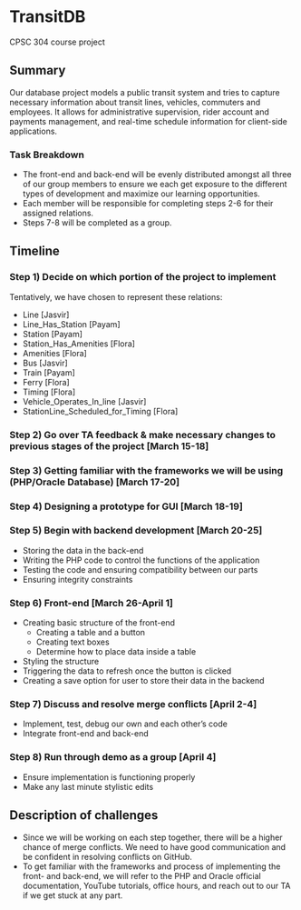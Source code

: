 # TransitDB
CPSC 304 course project

## Summary
Our database project models a public transit system and tries to capture necessary information about transit lines, vehicles, commuters and employees. It allows for administrative supervision, rider account and payments management, and real-time schedule information for client-side applications.

### Task Breakdown
* The front-end and back-end will be evenly distributed amongst all three of our group members to ensure we each get exposure to the different types of development and maximize our learning opportunities. 
* Each member will be responsible for completing steps 2-6 for their assigned relations.
* Steps 7-8 will be completed as a group.

## Timeline
### Step 1) Decide on which portion of the project to implement
Tentatively, we have chosen to represent these relations:
* Line [Jasvir]
* Line_Has_Station [Payam]
* Station [Payam]
* Station_Has_Amenities [Flora]
* Amenities [Flora]
* Bus [Jasvir]
* Train [Payam]
* Ferry [Flora]
* Timing [Flora]
* Vehicle_Operates_In_line [Jasvir]
* StationLine_Scheduled_for_Timing [Flora]

### Step 2) Go over TA feedback & make necessary changes to previous stages of the project [March 15-18]

### Step 3) Getting familiar with the frameworks we will be using (PHP/Oracle Database) [March 17-20]

### Step 4) Designing a prototype for GUI [March 18-19]

### Step 5) Begin with backend development [March 20-25]
* Storing the data in the back-end
* Writing the PHP code to control the functions of the application
* Testing the code and ensuring compatibility between our parts
* Ensuring integrity constraints

### Step 6) Front-end [March 26-April 1]
* Creating basic structure of the front-end
  * Creating a table and a button 
  * Creating text boxes
  * Determine how to place data inside a table
* Styling the structure
* Triggering the data to refresh once the button is clicked
* Creating a save option for user to store their data in the backend

### Step 7) Discuss and resolve merge conflicts [April 2-4]
* Implement, test, debug our own and each other’s code
* Integrate front-end and back-end

### Step 8) Run through demo as a group [April 4]
* Ensure implementation is functioning properly
* Make any last minute stylistic edits

## Description of challenges
* Since we will be working on each step together, there will be a higher chance of merge conflicts. We need to have good communication and be confident in resolving conflicts on GitHub.
* To get familiar with the frameworks and process of implementing the front- and back-end, we will refer to the PHP and Oracle official documentation, YouTube tutorials, office hours, and reach out to our TA if we get stuck at any part.

